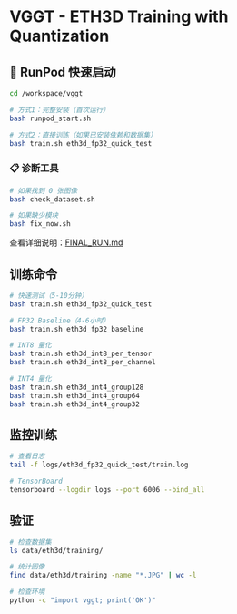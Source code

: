 # VGGT - ETH3D Training with Quantization

## 🚀 RunPod 快速启动

```bash
cd /workspace/vggt

# 方式1：完整安装（首次运行）
bash runpod_start.sh

# 方式2：直接训练（如果已安装依赖和数据集）
bash train.sh eth3d_fp32_quick_test
```

### 📋 诊断工具

```bash
# 如果找到 0 张图像
bash check_dataset.sh

# 如果缺少模块
bash fix_now.sh
```

查看详细说明：[FINAL_RUN.md](FINAL_RUN.md)

## 训练命令

```bash
# 快速测试（5-10分钟）
bash train.sh eth3d_fp32_quick_test

# FP32 Baseline（4-6小时）
bash train.sh eth3d_fp32_baseline

# INT8 量化
bash train.sh eth3d_int8_per_tensor
bash train.sh eth3d_int8_per_channel

# INT4 量化
bash train.sh eth3d_int4_group128
bash train.sh eth3d_int4_group64
bash train.sh eth3d_int4_group32
```

## 监控训练

```bash
# 查看日志
tail -f logs/eth3d_fp32_quick_test/train.log

# TensorBoard
tensorboard --logdir logs --port 6006 --bind_all
```

## 验证

```bash
# 检查数据集
ls data/eth3d/training/

# 统计图像
find data/eth3d/training -name "*.JPG" | wc -l

# 检查环境
python -c "import vggt; print('OK')"
```
